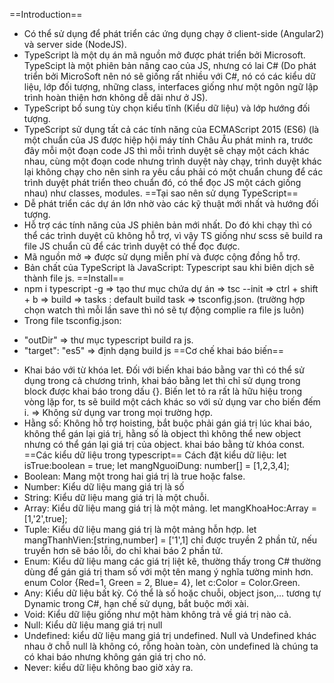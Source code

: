 ==Introduction==

- Có thể sử dụng để phát triển các ứng dụng chạy ở client-side (Angular2) và server side (NodeJS).
- TypeScript là một dụ án mã nguồn mở được phát triển bởi Microsoft. TypeScipt là một phiên bản nâng cao của JS, nhưng có lai C# (Do phát triển bởi MicroSoft nên nó sẽ giống rất nhiều với C#, nó có các kiểu dữ liệu, lớp đối tượng, những class, interfaces giống như một ngôn ngữ lập trình hoàn thiện hơn không dễ dãi như ở JS).
- TypeScript bổ sung tùy chọn kiểu tĩnh (Kiểu dữ liệu) và lớp hướng đối tượng.
- TypeScript sử dụng tất cả các tính năng của ECMAScript 2015 (ES6) (là một chuẩn của JS được hiệp hội máy tính Châu Âu phát minh ra, trước đây mỗi một đoạn code JS thì mỗi trình duyệt sẽ chạy một cách khác nhau, cùng một đoạn code nhưng trình duyệt này chạy, trình duyệt khác lại không chạy cho nên sinh ra yêu cầu phải có một chuẩn chung để các trình duyệt phát triển theo chuẩn đó, có thể đọc JS một cách giống nhau) như classes, modules.
==Tại sao nên sử dụng TypeScript==
- Dễ phát triển các dự án lớn nhờ vào các kỹ thuật mới nhất và hướng đối tượng.
- Hỗ trợ các tính năng của JS phiên bản mới nhất. Do đó khi chạy thì có thể các trình duyệt cũ không hỗ trợ, vì vậy TS giống như scss sẽ build ra file JS chuẩn cũ để các trình duyệt có thể đọc được.
- Mã nguồn mở => được sử dụng miễn phí và được cộng đồng hỗ trợ.
- Bản chất của TypeScript là JavaScript: Typescript sau khi biên dịch sẽ thành file js.
==Install==
- npm i typescript -g => tạo thư mục chứa dự án => tsc --init => ctrl + shift + b => build => tasks : default build task => tsconfig.json. (trường hợp chọn watch thì mỗi lần save thì nó sẽ tự động complie ra file js luôn)
- Trong file tsconfig.json: 
 + "outDir" => thư mục typescript build ra js. 
 + "target": "es5" => định dạng build js
==Cơ chế khai báo biến==
- Khai báo với từ khóa let. Đối với biến khai báo bằng var thì có thể sử dụng trong cả chương trình, khai báo bằng let thì chỉ sử dụng trong block được khai báo trong dấu {}. Biến let tỏ ra rất là hữu hiệu trong vòng lặp for, ts sẽ build một cách khác so với sử dụng var cho biến đếm i.
 => Không sử dụng var trong mọi trường hợp.
 - Hằng số: Không hỗ trợ hoisting,  bắt buộc phải gán giá trị lúc khai báo, không thể gán lại giá trị, hằng số là object thì không thể new object nhưng có thể gán lại giá trị của object. khai báo bằng từ khóa const.
 ==Các kiểu dữ liệu trong typescript==
 Cách đặt kiểu dữ liệu: let isTrue:boolean = true; let mangNguoiDung: number[] = [1,2,3,4]; 
 - Boolean: Mang một trong hai giá trị là true hoặc false.
 - Number: Kiểu dữ liệu mang giá trị là số
 - String: Kiểu dữ liệu mang giá trị là một chuỗi.
 - Array: Kiểu dữ liệu mang giá trị là một mảng. let mangKhoaHoc:Array<any> = [1,'2',true];
 - Tuple: Kiểu dữ liệu mang giá trị là một mảng hỗn hợp. let mangThanhVien:[string,number] = ['1',1] chỉ được truyền 2 phần tử, nếu truyền hơn sẽ báo lỗi, do chỉ khai báo 2 phần tử.
 - Enum: Kiểu dữ liệu mang các giá trị liệt kê, thường thấy trong C# thường dùng để gán giá trị tham số với một tên mang ý nghĩa tường minh hơn. enum Color {Red=1, Green = 2, Blue= 4}, let c:Color = Color.Green.
 - Any: Kiểu dữ liệu bất kỳ. Có thể là số hoặc chuỗi, object json,... tương tự Dynamic trong C#, hạn chế sử dụng, bắt buộc mới xài. 
 - Void: Kiểu dữ liệu giống như một hàm không trả về giá trị nào cả.
 - Null: Kiểu dữ liệu mang giá trị null
 - Undefined: kiểu dữ liệu mang giá trị undefined.
	Null và Undefined khác nhau ở chỗ null là không có, rỗng hoàn toàn, còn undefined là chúng ta có khai báo nhưng không gán giá trị cho nó.
 - Never: kiểu dữ liệu không bao giờ xảy ra.
 